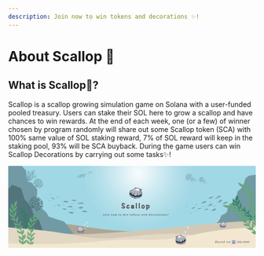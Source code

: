 ```yaml
---
description: Join now to win tokens and decorations ✨!
---
```


# About Scallop 🦪

## **What is Scallop**🦪**?**

Scallop is a scallop growing simulation game on Solana with a user-funded pooled treasury. Users can stake their SOL here to grow a scallop and have chances to win rewards. At the end of each week, one \(or a few\) of winner chosen by program randomly will share out some Scallop token \(SCA\) with 100% same value of SOL staking reward, 7% of SOL reward will keep in the staking pool, 93% will be SCA buyback. During the game users can win Scallop Decorations by carrying out some tasks✨!

![](.gitbook/assets/scallop-feng-mian-0603.png)

